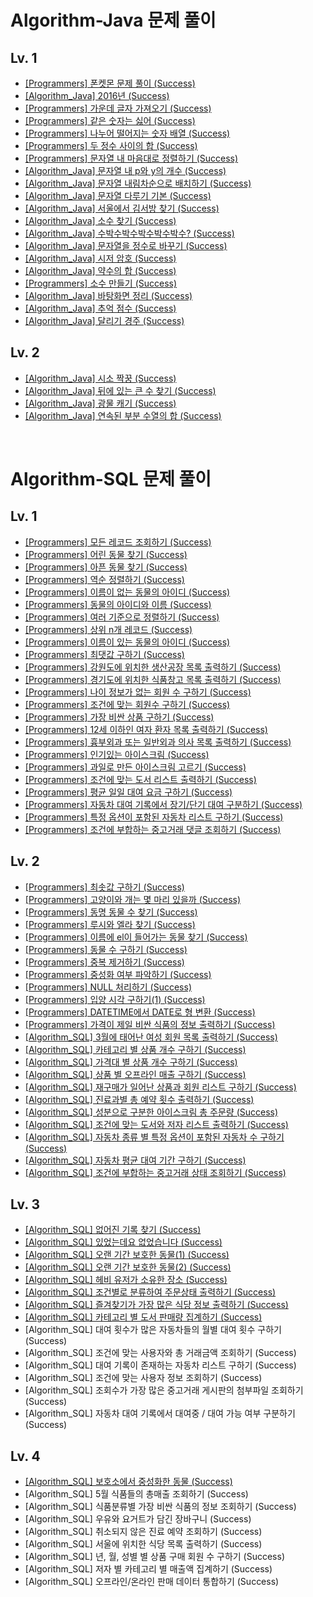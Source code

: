 # Algorithm-Java 문제 풀이
## Lv. 1
- [[Programmers] 폰켓몬 문제 풀이 (Success)](https://hj0216.tistory.com/754)
- [[Algorithm_Java] 2016년 (Success)](https://hj0216.tistory.com/839)
- [[Programmers] 가운데 글자 가져오기 (Success)](https://hj0216.tistory.com/757)
- [[Programmers] 같은 숫자는 싫어 (Success)](https://hj0216.tistory.com/760)
- [[Programmers] 나누어 떨어지는 숫자 배열 (Success)](https://hj0216.tistory.com/769)
- [[Programmers] 두 정수 사이의 합 (Success)](https://hj0216.tistory.com/776)
- [[Programmers] 문자열 내 마음대로 정렬하기 (Success)](https://hj0216.tistory.com/778)
- [[Algorithm_Java] 문자열 내 p와 y의 개수 (Success)](https://hj0216.tistory.com/838)
- [[Algorithm_Java] 문자열 내림차순으로 배치하기 (Success)](https://hj0216.tistory.com/851)
- [[Algorithm_Java] 문자열 다루기 기본 (Success)](https://hj0216.tistory.com/866)
- [[Algorithm_Java] 서울에서 김서방 찾기 (Success)](https://hj0216.tistory.com/867)
- [[Algorithm_Java] 소수 찾기 (Success)](https://hj0216.tistory.com/868)
- [[Algorithm_Java] 수박수박수박수박수박수? (Success)](https://hj0216.tistory.com/869)
- [[Algorithm_Java] 문자열을 정수로 바꾸기 (Success)](https://hj0216.tistory.com/870)
- [[Algorithm_Java] 시저 암호 (Success)](https://hj0216.tistory.com/872)
- [[Algorithm_Java] 약수의 합 (Success)](https://hj0216.tistory.com/873)
- [[Programmers] 소수 만들기 (Success)](https://hj0216.tistory.com/767)
- [[Algorithm_Java] 바탕화면 정리 (Success)](https://hj0216.tistory.com/862)
- [[Algorithm_Java] 추억 점수 (Success)](https://hj0216.tistory.com/858)
- [[Algorithm_Java] 달리기 경주 (Success)](https://hj0216.tistory.com/857)

## Lv. 2
- [[Algorithm_Java] 시소 짝꿍 (Success)](https://hj0216.tistory.com/850)
- [[Algorithm_Java] 뒤에 있는 큰 수 찾기 (Success)](https://hj0216.tistory.com/845)
- [[Algorithm_Java] 광물 캐기 (Success)](https://hj0216.tistory.com/844)
- [[Algorithm_Java] 연속된 부분 수열의 합 (Success)](https://hj0216.tistory.com/841)

<br/>



# Algorithm-SQL 문제 풀이
## Lv. 1
- [[Programmers] 모든 레코드 조회하기 (Success)](https://hj0216.tistory.com/706)
- [[Programmers] 어린 동물 찾기 (Success)](https://hj0216.tistory.com/695)
- [[Programmers] 아픈 동물 찾기 (Success)](https://hj0216.tistory.com/693)
- [[Programmers] 역순 정렬하기 (Success)](https://hj0216.tistory.com/703)
- [[Programmers] 이름이 없는 동물의 아이디 (Success)](https://hj0216.tistory.com/710)
- [[Programmers] 동물의 아이디와 이름 (Success)](https://hj0216.tistory.com/712)
- [[Programmers] 여러 기준으로 정렬하기 (Success)](https://hj0216.tistory.com/713)
- [[Programmers] 상위 n개 레코드 (Success)](https://hj0216.tistory.com/715)
- [[Programmers] 이름이 있는 동물의 아이디 (Success)](https://hj0216.tistory.com/717)
- [[Programmers] 최댓값 구하기 (Success)](https://hj0216.tistory.com/718)
- [[Programmers] 강원도에 위치한 생산공장 목록 출력하기 (Success)](https://hj0216.tistory.com/721)
- [[Programmers] 경기도에 위치한 식품창고 목록 출력하기 (Success)](https://hj0216.tistory.com/725)
- [[Programmers] 나이 정보가 없는 회원 수 구하기 (Success)](https://hj0216.tistory.com/727)
- [[Programmers] 조건에 맞는 회원수 구하기 (Success)](https://hj0216.tistory.com/731)
- [[Programmers] 가장 비싼 상품 구하기 (Success)](https://hj0216.tistory.com/733)
- [[Programmers] 12세 이하인 여자 환자 목록 출력하기 (Success)](https://hj0216.tistory.com/738)
- [[Programmers] 흉부외과 또는 일반외과 의사 목록 출력하기 (Success)](https://hj0216.tistory.com/740)
- [[Programmers] 인기있는 아이스크림 (Success)](https://hj0216.tistory.com/747)
- [[Programmers] 과일로 만든 아이스크림 고르기 (Success)](https://hj0216.tistory.com/750)
- [[Programmers] 조건에 맞는 도서 리스트 출력하기 (Success)](https://hj0216.tistory.com/752)
- [[Programmers] 평균 일일 대여 요금 구하기 (Success)](https://hj0216.tistory.com/755)
- [[Programmers] 자동차 대여 기록에서 장기/단기 대여 구분하기 (Success)](https://hj0216.tistory.com/758)
- [[Programmers] 특정 옵션이 포함된 자동차 리스트 구하기 (Success)](https://hj0216.tistory.com/759)
- [[Programmers] 조건에 부합하는 중고거래 댓글 조회하기 (Success)](https://hj0216.tistory.com/762)

## Lv. 2
- [[Programmers] 최솟값 구하기 (Success)](https://hj0216.tistory.com/766)
- [[Programmers] 고양이와 개는 몇 마리 있을까 (Success)](https://hj0216.tistory.com/768)
- [[Programmers] 동명 동물 수 찾기 (Success)](https://hj0216.tistory.com/772)
- [[Programmers] 루시와 엘라 찾기 (Success)](https://hj0216.tistory.com/775)
- [[Programmers] 이름에 el이 들어가는 동물 찾기 (Success)](https://hj0216.tistory.com/777)
- [[Programmers] 동물 수 구하기 (Success)](https://hj0216.tistory.com/784)
- [[Programmers] 중복 제거하기 (Success)](https://hj0216.tistory.com/788)
- [[Programmers] 중성화 여부 파악하기 (Success)](https://hj0216.tistory.com/790)
- [[Programmers] NULL 처리하기 (Success)](https://hj0216.tistory.com/795)
- [[Programmers] 입양 시각 구하기(1) (Success)](https://hj0216.tistory.com/799)
- [[Programmers] DATETIME에서 DATE로 형 변환 (Success)](https://hj0216.tistory.com/801)
- [[Programmers] 가격이 제일 비싼 식품의 정보 출력하기 (Success)](https://hj0216.tistory.com/804)
- [[Algorithm_SQL] 3월에 태어난 여성 회원 목록 출력하기 (Success)](https://hj0216.tistory.com/807)
- [[Algorithm_SQL] 카테고리 별 상품 개수 구하기 (Success)](https://hj0216.tistory.com/812)
- [[Algorithm_SQL] 가격대 별 상품 개수 구하기 (Success)](https://hj0216.tistory.com/815)
- [[Algorithm_SQL] 상품 별 오프라인 매출 구하기 (Success)](https://hj0216.tistory.com/819)
- [[Algorithm_SQL] 재구매가 일어난 상품과 회원 리스트 구하기 (Success)](https://hj0216.tistory.com/824)
- [[Algorithm_SQL] 진료과별 총 예약 횟수 출력하기 (Success)](https://hj0216.tistory.com/827)
- [[Algorithm_SQL] 성분으로 구분한 아이스크림 총 주문량 (Success)](https://hj0216.tistory.com/834)
- [[Algorithm_SQL] 조건에 맞는 도서와 저자 리스트 출력하기 (Success)](https://hj0216.tistory.com/826)
- [[Algorithm_SQL] 자동차 종류 별 특정 옵션이 포함된 자동차 수 구하기 (Success)](https://hj0216.tistory.com/843)
- [[Algorithm_SQL] 자동차 평균 대여 기간 구하기 (Success)](https://hj0216.tistory.com/848)
- [[Algorithm_SQL] 조건에 부합하는 중고거래 상태 조회하기 (Success)](https://hj0216.tistory.com/853)

## Lv. 3
- [[Algorithm_SQL] 없어진 기록 찾기 (Success)](https://hj0216.tistory.com/832)
- [[Algorithm_SQL] 있었는데요 없었습니다 (Success)](https://hj0216.tistory.com/842)
- [[Algorithm_SQL] 오랜 기간 보호한 동물(1) (Success)](https://hj0216.tistory.com/846)
- [[Algorithm_SQL] 오랜 기간 보호한 동물(2) (Success)](https://hj0216.tistory.com/854)
- [[Algorithm_SQL] 헤비 유저가 소유한 장소 (Success)](https://hj0216.tistory.com/859)
- [[Algorithm_SQL] 조건별로 분류하여 주문상태 출력하기 (Success)](https://hj0216.tistory.com/863)
- [[Algorithm_SQL] 즐겨찾기가 가장 많은 식당 정보 출력하기 (Success)](https://hj0216.tistory.com/864)
- [[Algorithm_SQL] 카테고리 별 도서 판매량 집계하기 (Success)](https://hj0216.tistory.com/874)
- [Algorithm_SQL] 대여 횟수가 많은 자동차들의 월별 대여 횟수 구하기 (Success)
- [Algorithm_SQL] 조건에 맞는 사용자와 총 거래금액 조회하기 (Success)
- [Algorithm_SQL] 대여 기록이 존재하는 자동차 리스트 구하기 (Success)
- [Algorithm_SQL] 조건에 맞는 사용자 정보 조회하기 (Success)
- [Algorithm_SQL] 조회수가 가장 많은 중고거래 게시판의 첨부파일 조회하기 (Success)
- [Algorithm_SQL] 자동차 대여 기록에서 대여중 / 대여 가능 여부 구분하기 (Success)

## Lv. 4
- [[Algorithm_SQL] 보호소에서 중성화한 동물 (Success)](https://hj0216.tistory.com/861)
- [Algorithm_SQL] 5월 식품들의 총매출 조회하기 (Success)
- [Algorithm_SQL] 식품분류별 가장 비싼 식품의 정보 조회하기 (Success)
- [Algorithm_SQL] 우유와 요거트가 담긴 장바구니 (Success)
- [Algorithm_SQL] 취소되지 않은 진료 예약 조회하기 (Success)
- [Algorithm_SQL] 서울에 위치한 식당 목록 출력하기 (Success)
- [Algorithm_SQL] 년, 월, 성별 별 상품 구매 회원 수 구하기 (Success)
- [Algorithm_SQL] 저자 별 카테고리 별 매출액 집계하기 (Success)
- [Algorithm_SQL] 오프라인/온라인 판매 데이터 통합하기 (Success)
